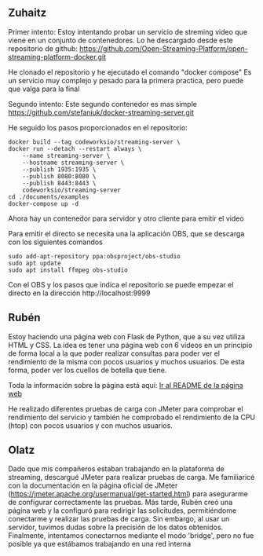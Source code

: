 ## Zuhaitz
Primer intento:
Estoy intentando probar un servicio de streming video que viene en un conjunto de contenedores. Lo he descargado desde este repositorio de github: 
https://github.com/Open-Streaming-Platform/open-streaming-platform-docker.git

He clonado el repositorio y he ejecutado el comando "docker compose" 
Es un servicio muy complejo y pesado para la primera practica, pero puede que valga para la final

Segundo intento:
Este segundo contenedor es mas simple
https://github.com/stefaniuk/docker-streaming-server.git

He seguido los pasos proporcionados en el repositorio: 

```
docker build --tag codeworksio/streaming-server \
docker run --detach --restart always \
    --name streaming-server \
    --hostname streaming-server \
    --publish 1935:1935 \
    --publish 8080:8080 \
    --publish 8443:8443 \
    codeworksio/streaming-server
cd ./documents/examples
docker-compose up -d
```
Ahora hay un contenedor para servidor y otro cliente para emitir el video

Para emitir el directo se necesita una la aplicación OBS, que se descarga con los siguientes comandos
```
sudo add-apt-repository ppa:obsproject/obs-studio
sudo apt update
sudo apt install ffmpeg obs-studio
```
Con el OBS y los pasos que indica el repositorio se puede empezar el directo en la dirección http://localhost:9999

## Rubén
Estoy haciendo una página web con Flask de Python, que a su vez utiliza HTML y CSS. La idea es tener una página web con 6 vídeos en un principio de forma local a la que poder realizar consultas para poder ver el rendimiento de la misma con pocos usuarios y muchos usuarios. De esta forma, poder ver los cuellos de botella que tiene.

Toda la información sobre la página está aquí:
[Ir al README de la página web](Webpage/README.md)

He realizado diferentes pruebas de carga con JMeter para comprobar el rendimiento del servicio y también he comprobado el rendimiento de la CPU (htop) con pocos usuarios y con muchos usuarios.

## Olatz
Dado que mis compañeros estaban trabajando en la plataforma de streaming, descargué JMeter para realizar pruebas de carga. Me familiaricé con la documentación en la página oficial de JMeter (https://jmeter.apache.org/usermanual/get-started.html) para asegurarme de configurar correctamente las pruebas. Más tarde, Rubén creó una página web y la configuró para redirigir las solicitudes, permitiéndome conectarme y realizar las pruebas de carga. Sin embargo, al usar un servidor, tuvimos dudas sobre la precisión de los datos obtenidos. Finalmente, intentamos conectarnos mediante el modo 'bridge', pero no fue posible ya que estábamos trabajando en una red interna
